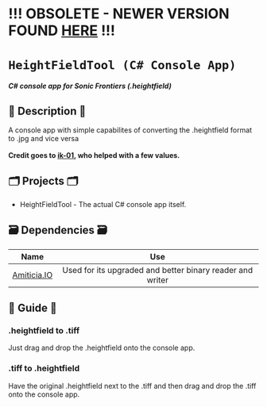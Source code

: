 # !!! OBSOLETE - NEWER VERSION FOUND <a href="https://github.com/Ashrindy/HeightFielder">HERE</a> !!!

# `HeightFieldTool (C# Console App)`
**_C# console app for Sonic Frontiers (.heightfield)_**
## 📜 Description 📜
A console app with simple capabilites of converting the .heightfield format to .jpg and vice versa
</br>
</br>
<b>Credit goes to <a href="https://github.com/ik-01">ik-01</a>, who helped with a few values.</b>

## 🗂️ Projects 🗂️

- HeightFieldTool - The actual C# console app itself.

## 🗃 Dependencies 🗃

|                      Name                       |   Use   |
| :---------------------------------------------: | :------:|
|     [Amiticia.IO]([https://github.com/tge-was-taken/Amicitia.IO](https://github.com/tge-was-taken/Amicitia.IO))     | Used for its upgraded and better binary reader and writer |

## 📝 Guide 📝
### .heightfield to .tiff
Just drag and drop the .heightfield onto the console app.
### .tiff to .heightfield
Have the original .heightfield next to the .tiff and then drag and drop the .tiff onto the console app.
